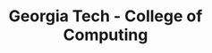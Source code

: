 ---
layout: portfolio
title: Georgia Tech - College of Computing
year: 2012
link: "http://www.cc.gatech.edu/"
image: gt-coc.jpg
tags: "Drupal 7"
description: 
role:  Front-End Devleoper
published: false
---